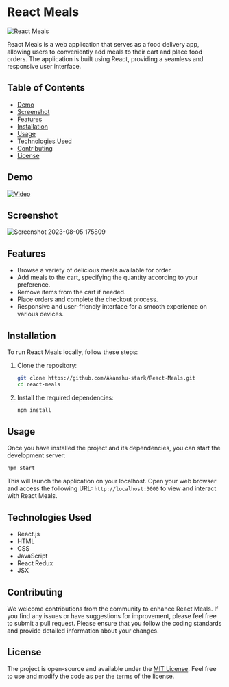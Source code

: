 # React Meals

![React Meals](https://github.com/Akanshu-stark/React-Meals/assets/69504019/49103a92-da1a-40c8-8f2a-7e431edbeff6)


React Meals is a web application that serves as a food delivery app, allowing users to conveniently add meals to their cart and place food orders. The application is built using React, providing a seamless and responsive user interface.

## Table of Contents

- [Demo](#demo)
- [Screenshot](#screenshot)
- [Features](#features)
- [Installation](#installation)
- [Usage](#usage)
- [Technologies Used](#technologies-used)
- [Contributing](#contributing)
- [License](#license)

## Demo

[![Video](https://img.youtube.com/vi/0nGeI-ulvkI/maxresdefault.jpg)](https://youtu.be/0nGeI-ulvkI)

## Screenshot
![Screenshot 2023-08-05 175809](https://github.com/Akanshu-stark/React-Meals/assets/69504019/49103a92-da1a-40c8-8f2a-7e431edbeff6)

## Features

- Browse a variety of delicious meals available for order.
- Add meals to the cart, specifying the quantity according to your preference.
- Remove items from the cart if needed.
- Place orders and complete the checkout process.
- Responsive and user-friendly interface for a smooth experience on various devices.

## Installation

To run React Meals locally, follow these steps:

1. Clone the repository:

   ```bash
   git clone https://github.com/Akanshu-stark/React-Meals.git
   cd react-meals
   ```

2. Install the required dependencies:

   ```bash
   npm install
   ```

## Usage

Once you have installed the project and its dependencies, you can start the development server:

```bash
npm start
```

This will launch the application on your localhost. Open your web browser and access the following URL: `http://localhost:3000` to view and interact with React Meals.

## Technologies Used

- React.js
- HTML
- CSS
- JavaScript
- React Redux
- JSX

## Contributing

We welcome contributions from the community to enhance React Meals. If you find any issues or have suggestions for improvement, please feel free to submit a pull request. Please ensure that you follow the coding standards and provide detailed information about your changes.

## License

The project is open-source and available under the [MIT License](link-to-your-license-file). Feel free to use and modify the code as per the terms of the license.

